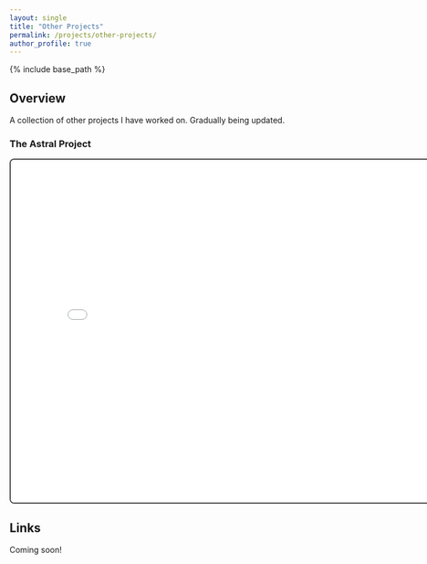 ```yaml
---
layout: single
title: "Other Projects"
permalink: /projects/other-projects/
author_profile: true
---
```


{% include base_path %}

## Overview

A collection of other projects I have worked on. Gradually being updated.

### The Astral Project

<iframe 
  src="/TheAstralProject/index.html" 
  width="800" 
  height="600" 
  style="border:2px solid #444; border-radius:8px;">
</iframe>


## Links
Coming soon!